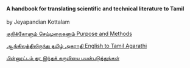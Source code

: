 #### A handbook for translating scientific and technical literature to Tamil

by Jeyapandian Kottalam

[குறிக்கோளும் செய்முறைகளும் Purpose and Methods](Purpose-and-Methods.md)

[ஆங்கிலத்திலிருந்து தமிழ் அகராதி English to Tamil Agarathi](English-Tamil.md)

[பின்னூட்டம் தர இந்தக் கருவியை பயன்படுத்துங்கள்](Seeking-Feedback.md)
